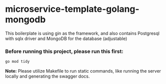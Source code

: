# microservice-template-golang-mongodb

This boilerplate is using gin as the framework,
and also contains Postgresql with sqlx driver and MongoDB for the database (adjustable)

### Before running this project, please run this first:
```bash
go mod tidy
```

<b>Note:</b> Please utilize Makefile to run static commands,
like running the server locally and generating the swagger docs.